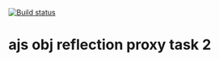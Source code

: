 [![Build status](https://ci.appveyor.com/api/projects/status/qw32yof3k5765irb?svg=true)](https://ci.appveyor.com/project/qvvverty/ajs-obj-reflection-proxy-2)
# ajs obj reflection proxy task 2
